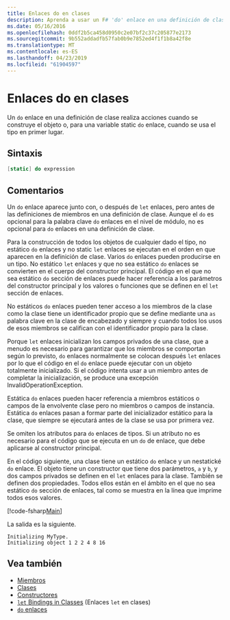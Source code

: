 ```yaml
---
title: Enlaces do en clases
description: Aprenda a usar un F# 'do' enlace en una definición de clase, que realiza acciones cuando se construye el objeto o cuando se usa el tipo por primera vez.
ms.date: 05/16/2016
ms.openlocfilehash: 0ddf2b5ca458d0950c2e07bf2c37c205877e2173
ms.sourcegitcommit: 9b552addadfb57fab0b9e7852ed4f1f1b8a42f8e
ms.translationtype: MT
ms.contentlocale: es-ES
ms.lasthandoff: 04/23/2019
ms.locfileid: "61904597"
---
```

# <a name="do-bindings-in-classes"></a>Enlaces do en clases

Un `do` enlace en una definición de clase realiza acciones cuando se construye el objeto o, para una variable static `do` enlace, cuando se usa el tipo en primer lugar.

## <a name="syntax"></a>Sintaxis

```fsharp
[static] do expression
```

## <a name="remarks"></a>Comentarios

Un `do` enlace aparece junto con, o después de `let` enlaces, pero antes de las definiciones de miembros en una definición de clase. Aunque el `do` es opcional para la palabra clave `do` enlaces en el nivel de módulo, no es opcional para `do` enlaces en una definición de clase.

Para la construcción de todos los objetos de cualquier dado el tipo, no estático `do` enlaces y no static `let` enlaces se ejecutan en el orden en que aparecen en la definición de clase. Varios `do` enlaces pueden producirse en un tipo. No estático `let` enlaces y que no sea estático `do` enlaces se convierten en el cuerpo del constructor principal. El código en el que no sea estático `do` sección de enlaces puede hacer referencia a los parámetros del constructor principal y los valores o funciones que se definen en el `let` sección de enlaces.

No estáticos `do` enlaces pueden tener acceso a los miembros de la clase como la clase tiene un identificador propio que se define mediante una `as` palabra clave en la clase de encabezado y siempre y cuando todos los usos de esos miembros se califican con el identificador propio para la clase.

Porque `let` enlaces inicializan los campos privados de una clase, que a menudo es necesario para garantizar que los miembros se comportan según lo previsto, `do` enlaces normalmente se colocan después `let` enlaces por lo que el código en el `do` enlace puede ejecutar con un objeto totalmente inicializado. Si el código intenta usar a un miembro antes de completar la inicialización, se produce una excepción InvalidOperationException.

Estática `do` enlaces pueden hacer referencia a miembros estáticos o campos de la envolvente clase pero no miembros o campos de instancia. Estática `do` enlaces pasan a formar parte del inicializador estático para la clase, que siempre se ejecutará antes de la clase se usa por primera vez.

Se omiten los atributos para `do` enlaces de tipos. Si un atributo no es necesario para el código que se ejecuta en un `do` de enlace, que debe aplicarse al constructor principal.

En el código siguiente, una clase tiene un estático `do` enlace y un nestatické `do` enlace. El objeto tiene un constructor que tiene dos parámetros, `a` y `b`, y dos campos privados se definen en el `let` enlaces para la clase. También se definen dos propiedades. Todos ellos están en el ámbito en el que no sea estático `do` sección de enlaces, tal como se muestra en la línea que imprime todos esos valores.

[!code-fsharp[Main](../../../../samples/snippets/fsharp/lang-ref-1/snippet3101.fs)]

La salida es la siguiente.

```console
Initializing MyType.
Initializing object 1 2 2 4 8 16
```

## <a name="see-also"></a>Vea también

- [Miembros](index.md)
- [Clases](../classes.md)
- [Constructores](constructors.md)
- [`let` Bindings in Classes](let-bindings-in-classes.md) (Enlaces `let` en clases)
- [`do` enlaces](../functions/do-Bindings.md)